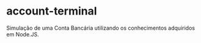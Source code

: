 # account-terminal
Simulação de uma Conta Bancária utilizando os conhecimentos adquiridos em Node.JS.
